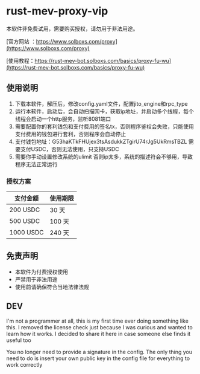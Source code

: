 ﻿# rust-mev-proxy-vip
本软件非免费试用，需要购买授权，请勿用于非法用途。

[官方网站 ：https://www.solboxs.com/proxy](https://www.solboxs.com/proxy)

[使用教程：https://rust-mev-bot.solboxs.com/basics/proxy-fu-wu](https://rust-mev-bot.solboxs.com/basics/proxy-fu-wu)

## 使用说明

1. 下载本软件，解压后，修改config.yaml文件，配置jito_engine和rpc_type
2. 运行本软件，启动后，会自动扫描网卡，获取ip地址，并启动多个线程，每个线程会启动一个http服务，监听8081端口
3. 需要配置你的套利钱包和支付费用的签名tx，否则程序鉴权会失败，只能使用支付费用的钱包进行套利，否则程序会自动停止
4. 支付钱包地址：G53haKTkFHUjex3tsAsdukkZTgirU74rJg5UkRmsTBZL  需要支付USDC，否则无法使用，只支持USDC
5. 需要你手动设置修改系统的ulimit 否则ip太多，系统的描述符会不够用，导致程序无法正常运行

### 授权方案

| 支付金额 | 使用期限 |
|---------|---------|
| 200 USDC | 30 天 |
| 500 USDC | 100 天 |
| 1000 USDC | 240 天 |

## 免责声明

- 本软件为付费授权使用
- 严禁用于非法用途
- 使用前请确保符合当地法律法规


## DEV
I'm not a programmer at all, this is my first time ever doing something like this. I removed the license check just because I was curious and wanted to learn how it works. I decided to share it here in case someone else finds it useful too


You no longer need to provide a signature in the config. The only thing you need to do is insert your own public key in the config file for everything to work correctly